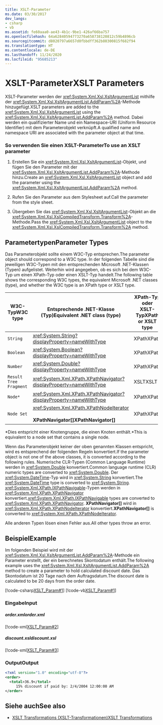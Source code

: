 ```yaml
---
title: XSLT-Parameter
ms.date: 03/30/2017
dev_langs:
- csharp
- vb
ms.assetid: fe60aaa0-ae43-4b1c-9be1-426af66ba757
ms.openlocfilehash: 64a62840594773270a658738120812c59b4896cb
ms.sourcegitcommit: d8020797a6657d0fbbdff362b80300815f682f94
ms.translationtype: HT
ms.contentlocale: de-DE
ms.lasthandoff: 11/24/2020
ms.locfileid: "95685213"
---
```

# <a name="xslt-parameters"></a><span data-ttu-id="58920-102">XSLT-Parameter</span><span class="sxs-lookup"><span data-stu-id="58920-102">XSLT Parameters</span></span>

<span data-ttu-id="58920-103">XSLT-Parameter werden der <xref:System.Xml.Xsl.XsltArgumentList> mithilfe der <xref:System.Xml.Xsl.XsltArgumentList.AddParam%2A>-Methode hinzugefügt.</span><span class="sxs-lookup"><span data-stu-id="58920-103">XSLT parameters are added to the <xref:System.Xml.Xsl.XsltArgumentList> using the <xref:System.Xml.Xsl.XsltArgumentList.AddParam%2A> method.</span></span> <span data-ttu-id="58920-104">Dabei werden ein qualifizierter Name und ein Namespace-URI (Uniform Resource Identifier) mit dem Parameterobjekt verknüpft.</span><span class="sxs-lookup"><span data-stu-id="58920-104">A qualified name and namespace URI are associated with the parameter object at that time.</span></span>  
  
### <a name="to-use-an-xslt-parameter"></a><span data-ttu-id="58920-105">So verwenden Sie einen XSLT-Parameter</span><span class="sxs-lookup"><span data-stu-id="58920-105">To use an XSLT parameter</span></span>  
  
1. <span data-ttu-id="58920-106">Erstellen Sie ein <xref:System.Xml.Xsl.XsltArgumentList>-Objekt, und fügen Sie den Parameter mit der <xref:System.Xml.Xsl.XsltArgumentList.AddParam%2A>-Methode hinzu.</span><span class="sxs-lookup"><span data-stu-id="58920-106">Create an <xref:System.Xml.Xsl.XsltArgumentList> object and add the parameter using the <xref:System.Xml.Xsl.XsltArgumentList.AddParam%2A> method.</span></span>  
  
2. <span data-ttu-id="58920-107">Rufen Sie den Parameter aus dem Stylesheet auf.</span><span class="sxs-lookup"><span data-stu-id="58920-107">Call the parameter from the style sheet.</span></span>  
  
3. <span data-ttu-id="58920-108">Übergeben Sie das <xref:System.Xml.Xsl.XsltArgumentList>-Objekt an die <xref:System.Xml.Xsl.XslCompiledTransform.Transform%2A>-Methode.</span><span class="sxs-lookup"><span data-stu-id="58920-108">Pass the <xref:System.Xml.Xsl.XsltArgumentList> object to the <xref:System.Xml.Xsl.XslCompiledTransform.Transform%2A> method.</span></span>  
  
## <a name="parameter-types"></a><span data-ttu-id="58920-109">Parametertypen</span><span class="sxs-lookup"><span data-stu-id="58920-109">Parameter Types</span></span>  

 <span data-ttu-id="58920-110">Das Parameterobjekt sollte einem W3C-Typ entsprechen.</span><span class="sxs-lookup"><span data-stu-id="58920-110">The parameter object should correspond to a W3C type.</span></span> <span data-ttu-id="58920-111">In der folgenden Tabelle sind die jeweiligen W3C-Typen mit den entsprechenden Microsoft .NET-Klassen (Typen) aufgelistet. Weiterhin wird angegeben, ob es sich bei dem W3C-Typ um einen XPath-Typ oder einen XSLT-Typ handelt.</span><span class="sxs-lookup"><span data-stu-id="58920-111">The following table shows the corresponding W3C types, the equivalent Microsoft .NET classes (type), and whether the W3C type is an XPath type or XSLT type.</span></span>  
  
|<span data-ttu-id="58920-112">W3C-Typ</span><span class="sxs-lookup"><span data-stu-id="58920-112">W3C type</span></span>|<span data-ttu-id="58920-113">Entsprechende .NET-Klasse (Typ)</span><span class="sxs-lookup"><span data-stu-id="58920-113">Equivalent .NET class (type)</span></span>|<span data-ttu-id="58920-114">XPath-Typ oder XSLT-Typ</span><span class="sxs-lookup"><span data-stu-id="58920-114">XPath or XSLT type</span></span>|  
|--------------|------------------------------------|------------------------|  
|`String`|<xref:System.String?displayProperty=nameWithType>|<span data-ttu-id="58920-115">XPath</span><span class="sxs-lookup"><span data-stu-id="58920-115">XPath</span></span>|  
|`Boolean`|<xref:System.Boolean?displayProperty=nameWithType>|<span data-ttu-id="58920-116">XPath</span><span class="sxs-lookup"><span data-stu-id="58920-116">XPath</span></span>|  
|`Number`|<xref:System.Double?displayProperty=nameWithType>|<span data-ttu-id="58920-117">XPath</span><span class="sxs-lookup"><span data-stu-id="58920-117">XPath</span></span>|  
|`Result Tree Fragment`|<xref:System.Xml.XPath.XPathNavigator?displayProperty=nameWithType>|<span data-ttu-id="58920-118">XSLT</span><span class="sxs-lookup"><span data-stu-id="58920-118">XSLT</span></span>|  
|`Node*`|<xref:System.Xml.XPath.XPathNavigator?displayProperty=nameWithType>|<span data-ttu-id="58920-119">XPath</span><span class="sxs-lookup"><span data-stu-id="58920-119">XPath</span></span>|  
|`Node Set`|<xref:System.Xml.XPath.XPathNodeIterator><br /><br /> <span data-ttu-id="58920-120">**XPathNavigator[]**</span><span class="sxs-lookup"><span data-stu-id="58920-120">**XPathNavigator[]**</span></span>|<span data-ttu-id="58920-121">XPath</span><span class="sxs-lookup"><span data-stu-id="58920-121">XPath</span></span>|  
  
 <span data-ttu-id="58920-122">\*Dies entspricht einer Knotengruppe, die einen Knoten enthält.</span><span class="sxs-lookup"><span data-stu-id="58920-122">\*This is equivalent to a node set that contains a single node.</span></span>  
  
 <span data-ttu-id="58920-123">Wenn das Parameterobjekt keiner der oben genannten Klassen entspricht, wird es entsprechend der folgenden Regeln konvertiert.</span><span class="sxs-lookup"><span data-stu-id="58920-123">If the parameter object is not one of the above classes, it is converted according to the following rules.</span></span> <span data-ttu-id="58920-124">Numerische CLR-Typen (Common Language Runtime) werden in <xref:System.Double> konvertiert.</span><span class="sxs-lookup"><span data-stu-id="58920-124">Common language runtime (CLR) numeric types are converted to <xref:System.Double>.</span></span> <span data-ttu-id="58920-125">Der <xref:System.DateTime>-Typ wird in <xref:System.String> konvertiert.</span><span class="sxs-lookup"><span data-stu-id="58920-125">The <xref:System.DateTime> type is converted to <xref:System.String>.</span></span> <span data-ttu-id="58920-126"><xref:System.Xml.XPath.IXPathNavigable>-Typen werden in <xref:System.Xml.XPath.XPathNavigator> konvertiert.</span><span class="sxs-lookup"><span data-stu-id="58920-126"><xref:System.Xml.XPath.IXPathNavigable> types are converted to <xref:System.Xml.XPath.XPathNavigator>.</span></span> <span data-ttu-id="58920-127">**XPathNavigator[]** wird in <xref:System.Xml.XPath.XPathNodeIterator> konvertiert.</span><span class="sxs-lookup"><span data-stu-id="58920-127">**XPathNavigator[]** is converted to <xref:System.Xml.XPath.XPathNodeIterator>.</span></span>  
  
 <span data-ttu-id="58920-128">Alle anderen Typen lösen einen Fehler aus.</span><span class="sxs-lookup"><span data-stu-id="58920-128">All other types throw an error.</span></span>  
  
## <a name="example"></a><span data-ttu-id="58920-129">Beispiel</span><span class="sxs-lookup"><span data-stu-id="58920-129">Example</span></span>  

 <span data-ttu-id="58920-130">Im folgenden Beispiel wird mit der <xref:System.Xml.Xsl.XsltArgumentList.AddParam%2A>-Methode ein Parameter erstellt, der ein berechnetes Skontodatum enthält.</span><span class="sxs-lookup"><span data-stu-id="58920-130">The following example uses the <xref:System.Xml.Xsl.XsltArgumentList.AddParam%2A> method to create a parameter to hold calculated discount date.</span></span> <span data-ttu-id="58920-131">Das Skontodatum ist 20 Tage nach dem Auftragsdatum.</span><span class="sxs-lookup"><span data-stu-id="58920-131">The discount date is calculated to be 20 days from the order date.</span></span>  
  
 [!code-csharp[XSLT_Param#1](../../../../samples/snippets/csharp/VS_Snippets_Data/XSLT_Param/CS/xsltparam.cs#1)]
 [!code-vb[XSLT_Param#1](../../../../samples/snippets/visualbasic/VS_Snippets_Data/XSLT_Param/VB/xsltparam.vb#1)]  
  
### <a name="input"></a><span data-ttu-id="58920-132">Eingabe</span><span class="sxs-lookup"><span data-stu-id="58920-132">Input</span></span>  
  
##### <a name="orderxml"></a><span data-ttu-id="58920-133">order.xml</span><span class="sxs-lookup"><span data-stu-id="58920-133">order.xml</span></span>  

 [!code-xml[XSLT_Param#2](../../../../samples/snippets/xml/VS_Snippets_Data/XSLT_Param/XML/order.xml#2)]  
  
##### <a name="discountxsl"></a><span data-ttu-id="58920-134">discount.xsl</span><span class="sxs-lookup"><span data-stu-id="58920-134">discount.xsl</span></span>  

 [!code-xml[XSLT_Param#3](../../../../samples/snippets/xml/VS_Snippets_Data/XSLT_Param/XML/discount.xsl#3)]  
  
### <a name="output"></a><span data-ttu-id="58920-135">Output</span><span class="sxs-lookup"><span data-stu-id="58920-135">Output</span></span>  
  
```xml  
<?xml version="1.0" encoding="utf-8"?>  
<order>  
  <total>36.9</total>  
     15% discount if paid by: 2/4/2004 12:00:00 AM  
</order>  
```  
  
## <a name="see-also"></a><span data-ttu-id="58920-136">Siehe auch</span><span class="sxs-lookup"><span data-stu-id="58920-136">See also</span></span>

- [<span data-ttu-id="58920-137">XSLT Transformations (XSLT-Transformationen)</span><span class="sxs-lookup"><span data-stu-id="58920-137">XSLT Transformations</span></span>](xslt-transformations.md)
